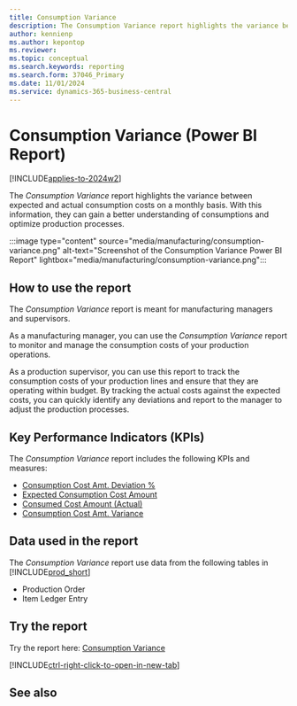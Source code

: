 ```yaml
---
title: Consumption Variance
description: The Consumption Variance report highlights the variance between expected and actual consumption costs on a monthly basis.
author: kennienp
ms.author: kepontop
ms.reviewer:
ms.topic: conceptual
ms.search.keywords: reporting
ms.search.form: 37046_Primary
ms.date: 11/01/2024
ms.service: dynamics-365-business-central
---
```


# Consumption Variance (Power BI Report)

[!INCLUDE[applies-to-2024w2](includes/applies-to-2024w2.md)]

The *Consumption Variance* report highlights the variance between expected and actual consumption costs on a monthly basis. With this information, they can gain a better understanding of consumptions and optimize production processes.

:::image type="content" source="media/manufacturing/consumption-variance.png" alt-text="Screenshot of the Consumption Variance Power BI Report" lightbox="media/manufacturing/consumption-variance.png":::

## How to use the report

The *Consumption Variance* report is meant for manufacturing managers and supervisors.

As a manufacturing manager, you can use the *Consumption Variance* report to monitor and manage the consumption costs of your production operations.

As a production supervisor, you can use this report to track the consumption costs of your production lines and ensure that they are operating within budget. By tracking the actual costs against the expected costs, you can quickly identify any deviations and report to the manager to adjust the production processes.

## Key Performance Indicators (KPIs)

The *Consumption Variance* report includes the following KPIs and measures: 

- [Consumption Cost Amt. Deviation %](####)
- [Expected Consumption Cost Amount](####)
- [Consumed Cost Amount (Actual)](####)
- [Consumption Cost Amt. Variance](####)

## Data used in the report

The *Consumption Variance* report use data from the following tables in [!INCLUDE[prod_short](includes/prod_short.md)]

- Production Order
- Item Ledger Entry
  
## Try the report

Try the report here: [Consumption Variance](https://businesscentral.dynamics.com?page=37046)

[!INCLUDE[ctrl-right-click-to-open-in-new-tab](includes/ctrl-right-click-to-open-in-new-tab.md)]

## See also
